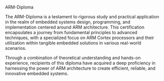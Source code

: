 ARM-Diploma



The ARM-Diploma is a testament to rigorous study and practical application in the realm of embedded systems design, programming, and implementation centered around ARM architecture. This certification encapsulates a journey from fundamental principles to advanced techniques, with a specialized focus on ARM Cortex processors and their utilization within tangible embedded solutions in various real-world scenarios.

Through a combination of theoretical understanding and hands-on experience, recipients of this diploma have acquired a deep proficiency in harnessing the power of ARM architecture to create efficient, reliable, and innovative embedded systems.




